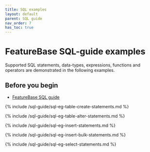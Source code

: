 ```yaml
---
title: SQL examples
layout: default
parent: SQL guide
nav_order: 7
has_toc: true
---
```


# FeatureBase SQL-guide examples

Supported SQL statements, data-types, expressions, functions and operators are demonstrated in the following examples.

## Before you begin

* [FeatureBase SQL guide](/docs/sql-guide/sql-guide-home)

{% include /sql-guide/sql-eg-table-create-statements.md %}

{% include /sql-guide/sql-eg-table-alter-statements.md %}

{% include /sql-guide/sql-eg-insert-statements.md %}

{% include /sql-guide/sql-eg-insert-bulk-statements.md %}

{% include /sql-guide/sql-eg-select-statements.md %}
